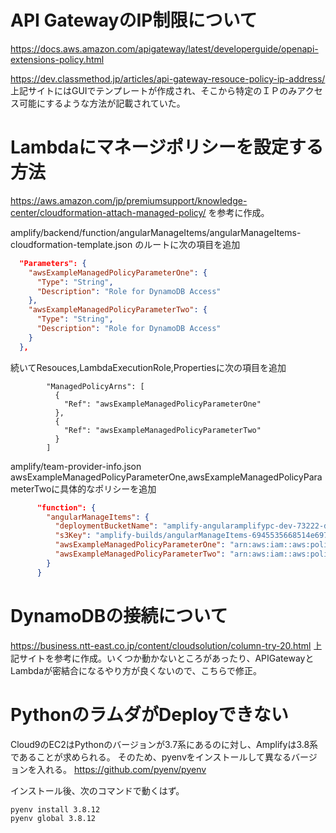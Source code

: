# API GatewayのIP制限について
https://docs.aws.amazon.com/apigateway/latest/developerguide/openapi-extensions-policy.html

https://dev.classmethod.jp/articles/api-gateway-resouce-policy-ip-address/
上記サイトにはGUIでテンプレートが作成され、そこから特定のＩＰのみアクセス可能にするような方法が記載されていた。

# Lambdaにマネージポリシーを設定する方法
https://aws.amazon.com/jp/premiumsupport/knowledge-center/cloudformation-attach-managed-policy/
を参考に作成。

amplify/backend/function/angularManageItems/angularManageItems-cloudformation-template.json
のルートに次の項目を追加
```json
  "Parameters": {
    "awsExampleManagedPolicyParameterOne": {
      "Type": "String",
      "Description": "Role for DynamoDB Access"
    },
    "awsExampleManagedPolicyParameterTwo": {
      "Type": "String",
      "Description": "Role for DynamoDB Access"
    }
  },
```
続いてResouces,LambdaExecutionRole,Propertiesに次の項目を追加
```
        "ManagedPolicyArns": [
          {
            "Ref": "awsExampleManagedPolicyParameterOne"
          },
          {
            "Ref": "awsExampleManagedPolicyParameterTwo"
          }
        ]
```

amplify/team-provider-info.json
awsExampleManagedPolicyParameterOne,awsExampleManagedPolicyParameterTwoに具体的なポリシーを追加
```json
      "function": {
        "angularManageItems": {
          "deploymentBucketName": "amplify-angularamplifypc-dev-73222-deployment",
          "s3Key": "amplify-builds/angularManageItems-6945535668514e697147-build.zip",
          "awsExampleManagedPolicyParameterOne": "arn:aws:iam::aws:policy/AmazonDynamoDBFullAccess",
          "awsExampleManagedPolicyParameterTwo": "arn:aws:iam::aws:policy/service-role/AWSLambdaDynamoDBExecutionRole"
        }
      }

```

# DynamoDBの接続について
https://business.ntt-east.co.jp/content/cloudsolution/column-try-20.html
上記サイトを参考に作成。いくつか動かないところがあったり、APIGatewayとLambdaが密結合になるやり方が良くないので、こちらで修正。

# PythonのラムダがDeployできない
Cloud9のEC2はPythonのバージョンが3.7系にあるのに対し、Amplifyは3.8系であることが求められる。
そのため、pyenvをインストールして異なるバージョンを入れる。
https://github.com/pyenv/pyenv

インストール後、次のコマンドで動くはず。
```bash
pyenv install 3.8.12
pyenv global 3.8.12
```

